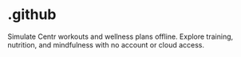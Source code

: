# .github
Simulate Centr workouts and wellness plans offline. Explore training, nutrition, and mindfulness with no account or cloud access.

